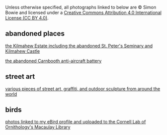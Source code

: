 Unless otherwise specified, all photographs linked to below are © Simon Bowie and licensed under a [Creative Commons Attribution 4.0 International License (CC BY 4.0)](http://creativecommons.org/licenses/by/4.0/).

## abandoned places

[the Kilmahew Estate including the abandoned St. Peter's Seminary and Kilmahew Castle](https://www.flickr.com/photos/simonxix/albums/72177720299470790)

[the abandoned Carnbooth anti-aircraft battery](https://www.flickr.com/photos/simonxix/albums/72177720300421574)

## street art

[various pieces of street art, graffiti, and outdoor sculpture from around the world](https://www.flickr.com/photos/simonxix/sets/72157696729508951)

## birds

[photos linked to my eBird profile and uploaded to the Cornell Lab of Ornithology's Macaulay Library](https://ebird.org/profile/MzAxMDY1Mw)
